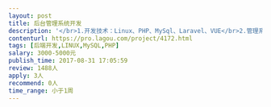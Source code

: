```yaml
---                
layout: post       
title: 后台管理系统开发           
description: '</br>1.开发技术：Linux、PHP、MySql、Laravel、VUE</br>2.管理系统基础框架搭建</br>3.后台帐户管理和权限管理</br>4.登录、修改密码</br>'     
contenturl: https://pro.lagou.com/project/4172.html      
tags: [后端开发,LINUX,MySQL,PHP]            
salary: 3000-5000元          
publish_time: 2017-08-31 17:05:59         
review: 1488人                   
apply: 3人                   
recommend: 0人                   
time_range: 小于1周              
---                 
```

